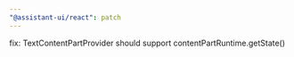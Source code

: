 ```yaml
---
"@assistant-ui/react": patch
---
```


fix: TextContentPartProvider should support contentPartRuntime.getState()
